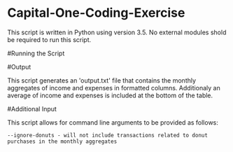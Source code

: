 # Capital-One-Coding-Exercise

This script is written in Python using version 3.5. No external modules shold be required to run this script. 

#Running the Script


#Output

This script generates an 'output.txt' file that contains the monthly aggregates of income and expenses in formatted columns. Additionaly an average of income and expenses is included at the bottom of the table. 

#Additional Input

This script allows for command line arguments to be provided as follows:

	--ignore-donuts - will not include transactions related to donut purchases in the monthly aggregates